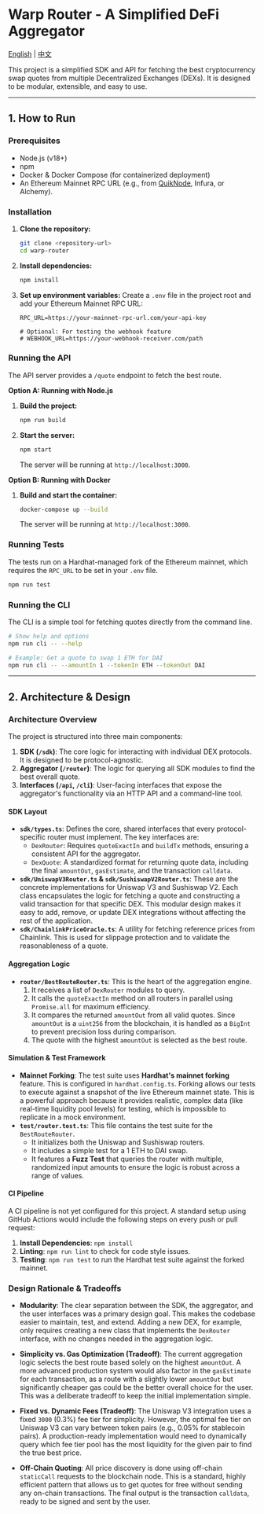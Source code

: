 # Warp Router - A Simplified DeFi Aggregator

[English](./README.md) | [中文](./README.zh.md)

This project is a simplified SDK and API for fetching the best cryptocurrency swap quotes from multiple Decentralized Exchanges (DEXs). It is designed to be modular, extensible, and easy to use.

---

## 1. How to Run

### Prerequisites

- Node.js (v18+)
- npm
- Docker & Docker Compose (for containerized deployment)
- An Ethereum Mainnet RPC URL (e.g., from [QuikNode](https://quiknode.io/), Infura, or Alchemy). 

### Installation

1.  **Clone the repository:**
    ```bash
    git clone <repository-url>
    cd warp-router
    ```

2.  **Install dependencies:**
    ```bash
    npm install
    ```

3.  **Set up environment variables:**
    Create a `.env` file in the project root and add your Ethereum Mainnet RPC URL:
    ```
    RPC_URL=https://your-mainnet-rpc-url.com/your-api-key
    
    # Optional: For testing the webhook feature
    # WEBHOOK_URL=https://your-webhook-receiver.com/path
    ```

### Running the API

The API server provides a `/quote` endpoint to fetch the best route.

**Option A: Running with Node.js**

1.  **Build the project:**
    ```bash
    npm run build
    ```

2.  **Start the server:**
    ```bash
    npm start
    ```
    The server will be running at `http://localhost:3000`.

**Option B: Running with Docker**

1.  **Build and start the container:**
    ```bash
    docker-compose up --build
    ```
    The server will be running at `http://localhost:3000`.

### Running Tests

The tests run on a Hardhat-managed fork of the Ethereum mainnet, which requires the `RPC_URL` to be set in your `.env` file.

```bash
npm run test
```

### Running the CLI

The CLI is a simple tool for fetching quotes directly from the command line.

```bash
# Show help and options
npm run cli -- --help

# Example: Get a quote to swap 1 ETH for DAI
npm run cli -- --amountIn 1 --tokenIn ETH --tokenOut DAI
```

---

## 2. Architecture & Design

### Architecture Overview

The project is structured into three main components:

1.  **SDK (`/sdk`)**: The core logic for interacting with individual DEX protocols. It is designed to be protocol-agnostic.
2.  **Aggregator (`/router`)**: The logic for querying all SDK modules to find the best overall quote.
3.  **Interfaces (`/api`, `/cli`)**: User-facing interfaces that expose the aggregator's functionality via an HTTP API and a command-line tool.

#### SDK Layout

-   **`sdk/types.ts`**: Defines the core, shared interfaces that every protocol-specific router must implement. The key interfaces are:
    -   `DexRouter`: Requires `quoteExactIn` and `buildTx` methods, ensuring a consistent API for the aggregator.
    -   `DexQuote`: A standardized format for returning quote data, including the final `amountOut`, `gasEstimate`, and the transaction `calldata`.
-   **`sdk/UniswapV3Router.ts` & `sdk/SushiswapV2Router.ts`**: These are the concrete implementations for Uniswap V3 and Sushiswap V2. Each class encapsulates the logic for fetching a quote and constructing a valid transaction for that specific DEX. This modular design makes it easy to add, remove, or update DEX integrations without affecting the rest of the application.
-   **`sdk/ChainlinkPriceOracle.ts`**: A utility for fetching reference prices from Chainlink. This is used for slippage protection and to validate the reasonableness of a quote.

#### Aggregation Logic

-   **`router/BestRouteRouter.ts`**: This is the heart of the aggregation engine.
    1.  It receives a list of `DexRouter` modules to query.
    2.  It calls the `quoteExactIn` method on all routers in parallel using `Promise.all` for maximum efficiency.
    3.  It compares the returned `amountOut` from all valid quotes. Since `amountOut` is a `uint256` from the blockchain, it is handled as a `BigInt` to prevent precision loss during comparison.
    4.  The quote with the highest `amountOut` is selected as the best route.

#### Simulation & Test Framework

-   **Mainnet Forking**: The test suite uses **Hardhat's mainnet forking** feature. This is configured in `hardhat.config.ts`. Forking allows our tests to execute against a snapshot of the live Ethereum mainnet state. This is a powerful approach because it provides realistic, complex data (like real-time liquidity pool levels) for testing, which is impossible to replicate in a mock environment.
-   **`test/router.test.ts`**: This file contains the test suite for the `BestRouteRouter`.
    -   It initializes both the Uniswap and Sushiswap routers.
    -   It includes a simple test for a 1 ETH to DAI swap.
    -   It features a **Fuzz Test** that queries the router with multiple, randomized input amounts to ensure the logic is robust across a range of values.

#### CI Pipeline

A CI pipeline is not yet configured for this project. A standard setup using GitHub Actions would include the following steps on every push or pull request:

1.  **Install Dependencies**: `npm install`
2.  **Linting**: `npm run lint` to check for code style issues.
3.  **Testing**: `npm run test` to run the Hardhat test suite against the forked mainnet.

### Design Rationale & Tradeoffs

-   **Modularity**: The clear separation between the SDK, the aggregator, and the user interfaces was a primary design goal. This makes the codebase easier to maintain, test, and extend. Adding a new DEX, for example, only requires creating a new class that implements the `DexRouter` interface, with no changes needed in the aggregation logic.

-   **Simplicity vs. Gas Optimization (Tradeoff)**: The current aggregation logic selects the best route based solely on the highest `amountOut`. A more advanced production system would also factor in the `gasEstimate` for each transaction, as a route with a slightly lower `amountOut` but significantly cheaper gas could be the better overall choice for the user. This was a deliberate tradeoff to keep the initial implementation simple.

-   **Fixed vs. Dynamic Fees (Tradeoff)**: The Uniswap V3 integration uses a fixed `3000` (0.3%) fee tier for simplicity. However, the optimal fee tier on Uniswap V3 can vary between token pairs (e.g., 0.05% for stablecoin pairs). A production-ready implementation would need to dynamically query which fee tier pool has the most liquidity for the given pair to find the true best price.

-   **Off-Chain Quoting**: All price discovery is done using off-chain `staticCall` requests to the blockchain node. This is a standard, highly efficient pattern that allows us to get quotes for free without sending any on-chain transactions. The final output is the transaction `calldata`, ready to be signed and sent by the user.
